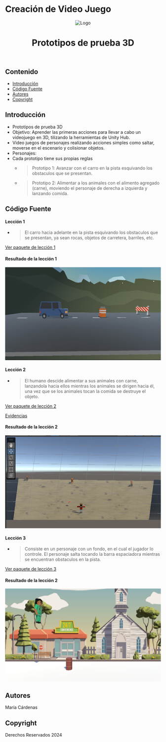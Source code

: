 # Creación de Video Juego
<p align="center">
    <img src="https://evadformacion.com/wp-content/uploads/claywirecomb_2.jpg" alt="Logo" width=1200 height=300>

  <h1 align="center">
    Prototipos de prueba 3D
    <br>
    <br>
  </h1>
</p>


## Contenido

- [Introducción](#introducción)
- [Código Fuente](#código-fuente)
- [Autores](#autores)
- [Copyright](#copyright)


## Introducción

- Prototipos de prueba 3D
- Objetivo: Aprender las primeras acciones para llevar a cabo un videojuego en 3D, tilizando la herramientas de Unity Hub.
- Video juegos de personajes realizando acciones simples como saltar, moverse en el escenario y colisionar objetos.
- Personajes:
- Cada prototipo tiene sus propias reglas
  * > Prototipo 1:
    > Avanzar con el carro en la pista esquivando los obstaculos que se presentan.
  * >Prototipo 2:
    > Alimentar a los animales con el alimento agregado (carne), moviendo el personaje de derecha a izquierda y lanzando comida. 

## Código Fuente

#### Lección 1
  * > El carro hacia adelante en la pista esquivando los obstaculos que se presentan, ya sean rocas, objetos de carretera, barriles, etc.

[Ver paquete de lección 1](./Prototipo1_laPerrona.unitypackage)

#### Resultado de la lección 1
<img src="img/resultados/prototipo1.png" alt="Prototipo 1" width="1200" height="300">

#### Lección 2
  * > El humano descide alimentar a sus animales con carne, lanzandola hacia ellos mientras los animales se dirigen hacia él, una vez que se los animales tocan la comida se destruye el objeto.

[Ver paquete de lección 2](./Prototipo2.unitypackage)


[Evidencias](./Prototipo2.pdf)

#### Resultado de la lección 2
<img src="img/resultados/prototipo2.png" alt="Prototipo 2" width="1200" height="300">

#### Lección 3 
  * > Consiste en un personaje con un fondo, en el cual el jugador lo controle. El personaje salta tocando la barra espaciadora mientras se encuentran obstaculos en la pista.

[Ver paquete de lección 3](./Prototipo3.unitypackage)
    
#### Resultado de la lección 2
<img src="img/resultados/prototipo3.png" alt="Prototipo 3" width="1200" height="300">

## Autores
María Cárdenas

## Copyright
Derechos Reservados 2024
